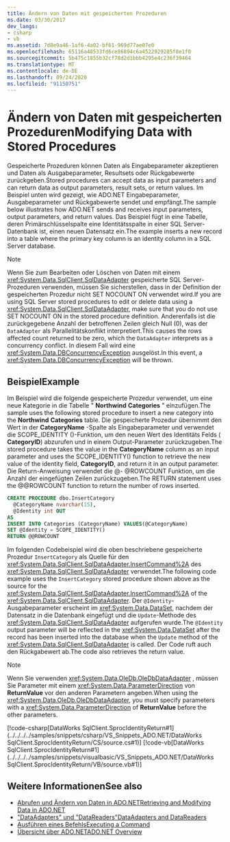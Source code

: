 ```yaml
---
title: Ändern von Daten mit gespeicherten Prozeduren
ms.date: 03/30/2017
dev_langs:
- csharp
- vb
ms.assetid: 7d8e9a46-1af6-4a02-bf61-969d77ae07e0
ms.openlocfilehash: 65116a48533fd6ce86894c6a4522929285f8e1f0
ms.sourcegitcommit: 5b475c1855b32cf78d2d1bbb4295e4c236f39464
ms.translationtype: MT
ms.contentlocale: de-DE
ms.lasthandoff: 09/24/2020
ms.locfileid: "91150751"
---
```

# <a name="modifying-data-with-stored-procedures"></a><span data-ttu-id="90eb5-102">Ändern von Daten mit gespeicherten Prozeduren</span><span class="sxs-lookup"><span data-stu-id="90eb5-102">Modifying Data with Stored Procedures</span></span>

<span data-ttu-id="90eb5-103">Gespeicherte Prozeduren können Daten als Eingabeparameter akzeptieren und Daten als Ausgabeparameter, Resultsets oder Rückgabewerte zurückgeben.</span><span class="sxs-lookup"><span data-stu-id="90eb5-103">Stored procedures can accept data as input parameters and can return data as output parameters, result sets, or return values.</span></span> <span data-ttu-id="90eb5-104">Im Beispiel unten wird gezeigt, wie ADO.NET Eingabeparameter, Ausgabeparameter und Rückgabewerte sendet und empfängt.</span><span class="sxs-lookup"><span data-stu-id="90eb5-104">The sample below illustrates how ADO.NET sends and receives input parameters, output parameters, and return values.</span></span> <span data-ttu-id="90eb5-105">Das Beispiel fügt in eine Tabelle, deren Primärschlüsselspalte eine Identitätsspalte in einer SQL Server-Datenbank ist, einen neuen Datensatz ein.</span><span class="sxs-lookup"><span data-stu-id="90eb5-105">The example inserts a new record into a table where the primary key column is an identity column in a SQL Server database.</span></span>  
  
> [!NOTE]
> <span data-ttu-id="90eb5-106">Wenn Sie zum Bearbeiten oder Löschen von Daten mit einem <xref:System.Data.SqlClient.SqlDataAdapter> gespeicherte SQL Server-Prozeduren verwenden, müssen Sie sicherstellen, dass in der Definition der gespeicherten Prozedur nicht SET NOCOUNT ON verwendet wird.</span><span class="sxs-lookup"><span data-stu-id="90eb5-106">If you are using SQL Server stored procedures to edit or delete data using a <xref:System.Data.SqlClient.SqlDataAdapter>, make sure that you do not use SET NOCOUNT ON in the stored procedure definition.</span></span> <span data-ttu-id="90eb5-107">Anderenfalls ist die zurückgegebene Anzahl der betroffenen Zeilen gleich Null (0), was der `DataAdapter` als Parallelitätskonflikt interpretiert.</span><span class="sxs-lookup"><span data-stu-id="90eb5-107">This causes the rows affected count returned to be zero, which the `DataAdapter` interprets as a concurrency conflict.</span></span> <span data-ttu-id="90eb5-108">In diesem Fall wird eine <xref:System.Data.DBConcurrencyException> ausgelöst.</span><span class="sxs-lookup"><span data-stu-id="90eb5-108">In this event, a <xref:System.Data.DBConcurrencyException> will be thrown.</span></span>  
  
## <a name="example"></a><span data-ttu-id="90eb5-109">Beispiel</span><span class="sxs-lookup"><span data-stu-id="90eb5-109">Example</span></span>  

 <span data-ttu-id="90eb5-110">Im Beispiel wird die folgende gespeicherte Prozedur verwendet, um eine neue Kategorie in die Tabelle " **Northwind** **Categories** " einzufügen.</span><span class="sxs-lookup"><span data-stu-id="90eb5-110">The sample uses the following stored procedure to insert a new category into the **Northwind** **Categories** table.</span></span> <span data-ttu-id="90eb5-111">Die gespeicherte Prozedur übernimmt den Wert in der **CategoryName** -Spalte als Eingabeparameter und verwendet die SCOPE_IDENTITY ()-Funktion, um den neuen Wert des Identitäts Felds ( **CategoryID**) abzurufen und in einem Output-Parameter zurückzugeben.</span><span class="sxs-lookup"><span data-stu-id="90eb5-111">The stored procedure takes the value in the **CategoryName** column as an input parameter and uses the SCOPE_IDENTITY() function to retrieve the new value of the identity field, **CategoryID**, and return it in an output parameter.</span></span> <span data-ttu-id="90eb5-112">Die Return-Anweisung verwendet die @- @ROWCOUNT Funktion, um die Anzahl der eingefügten Zeilen zurückzugeben.</span><span class="sxs-lookup"><span data-stu-id="90eb5-112">The RETURN statement uses the @@ROWCOUNT function to return the number of rows inserted.</span></span>  
  
```sql
CREATE PROCEDURE dbo.InsertCategory  
  @CategoryName nvarchar(15),  
  @Identity int OUT  
AS  
INSERT INTO Categories (CategoryName) VALUES(@CategoryName)  
SET @Identity = SCOPE_IDENTITY()  
RETURN @@ROWCOUNT  
```  
  
 <span data-ttu-id="90eb5-113">Im folgenden Codebeispiel wird die oben beschriebene gespeicherte Prozedur `InsertCategory` als Quelle für den <xref:System.Data.SqlClient.SqlDataAdapter.InsertCommand%2A> des <xref:System.Data.SqlClient.SqlDataAdapter> verwendet.</span><span class="sxs-lookup"><span data-stu-id="90eb5-113">The following code example uses the `InsertCategory` stored procedure shown above as the source for the <xref:System.Data.SqlClient.SqlDataAdapter.InsertCommand%2A> of the <xref:System.Data.SqlClient.SqlDataAdapter>.</span></span> <span data-ttu-id="90eb5-114">Der `@Identity`-Ausgabeparameter erscheint im <xref:System.Data.DataSet>, nachdem der Datensatz in die Datenbank eingefügt und die `Update`-Methode des <xref:System.Data.SqlClient.SqlDataAdapter> aufgerufen wurde.</span><span class="sxs-lookup"><span data-stu-id="90eb5-114">The `@Identity` output parameter will be reflected in the <xref:System.Data.DataSet> after the record has been inserted into the database when the `Update` method of the <xref:System.Data.SqlClient.SqlDataAdapter> is called.</span></span> <span data-ttu-id="90eb5-115">Der Code ruft auch den Rückgabewert ab.</span><span class="sxs-lookup"><span data-stu-id="90eb5-115">The code also retrieves the return value.</span></span>  
  
> [!NOTE]
> <span data-ttu-id="90eb5-116">Wenn Sie verwenden <xref:System.Data.OleDb.OleDbDataAdapter> , müssen Sie Parameter mit einem <xref:System.Data.ParameterDirection> von **ReturnValue** vor den anderen Parametern angeben.</span><span class="sxs-lookup"><span data-stu-id="90eb5-116">When using the <xref:System.Data.OleDb.OleDbDataAdapter>, you must specify parameters with a <xref:System.Data.ParameterDirection> of **ReturnValue** before the other parameters.</span></span>  
  
 [!code-csharp[DataWorks SqlClient.SprocIdentityReturn#1](../../../../samples/snippets/csharp/VS_Snippets_ADO.NET/DataWorks SqlClient.SprocIdentityReturn/CS/source.cs#1)]
 [!code-vb[DataWorks SqlClient.SprocIdentityReturn#1](../../../../samples/snippets/visualbasic/VS_Snippets_ADO.NET/DataWorks SqlClient.SprocIdentityReturn/VB/source.vb#1)]  
  
## <a name="see-also"></a><span data-ttu-id="90eb5-117">Weitere Informationen</span><span class="sxs-lookup"><span data-stu-id="90eb5-117">See also</span></span>

- [<span data-ttu-id="90eb5-118">Abrufen und Ändern von Daten in ADO.NET</span><span class="sxs-lookup"><span data-stu-id="90eb5-118">Retrieving and Modifying Data in ADO.NET</span></span>](retrieving-and-modifying-data.md)
- [<span data-ttu-id="90eb5-119">"DataAdapters" und "DataReaders"</span><span class="sxs-lookup"><span data-stu-id="90eb5-119">DataAdapters and DataReaders</span></span>](dataadapters-and-datareaders.md)
- [<span data-ttu-id="90eb5-120">Ausführen eines Befehls</span><span class="sxs-lookup"><span data-stu-id="90eb5-120">Executing a Command</span></span>](executing-a-command.md)
- [<span data-ttu-id="90eb5-121">Übersicht über ADO.NET</span><span class="sxs-lookup"><span data-stu-id="90eb5-121">ADO.NET Overview</span></span>](ado-net-overview.md)
